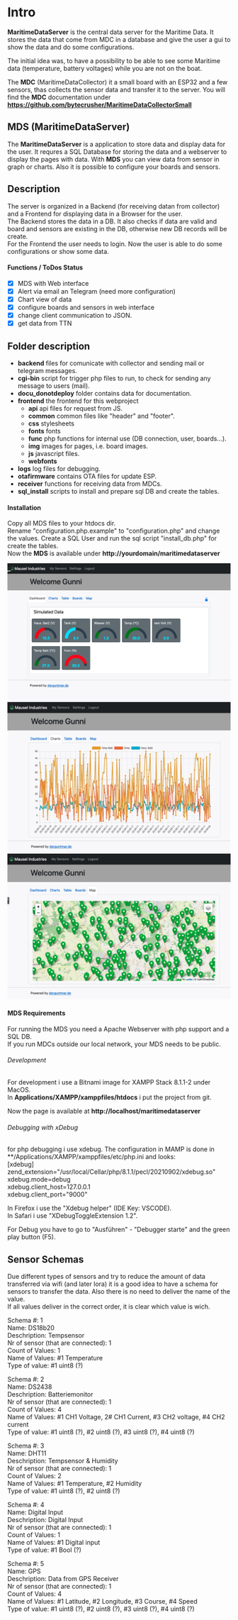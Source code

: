 # Intro
**MaritimeDataServer** is the central data server for the Maritime Data. 
It stores the data that come from MDC in a database and give the user a gui to show the data and do some configurations.

The initial idea was, to have a possibility to be able to see some Maritime data (temperature, battery voltages) while you are not on the boat.  

The **MDC** (MaritimeDataCollector) it a small board with an ESP32 and a few sensors, thas collects the sensor data and transfer it to the server.
You will find the **MDC** documentation under **https://github.com/bytecrusher/MaritimeDataCollectorSmall**

## **MDS** (MaritimeDataServer)

The **MaritimeDataServer** is a application to store data and display data for the user.
It requres a SQL Database for storing the data and a webserver to display the pages with data.
With **MDS** you can view data from sensor in graph or charts.
Also it is possible to configure your boards and sensors.

## Description
The server is organized in a Backend (for receiving datan from collector) and a Frontend for displaying data in a Browser for the user.  
The Backend stores the data in a DB. It also checks if data are valid and board and sensors are existing in the DB, otherwise new DB records will be create.  
For the Frontend the user needs to login. Now the user is able to do some configurations or show some data.

#### Functions / ToDos Status
- [x] MDS with Web interface
- [x] Alert via email an Telegram (need more configuration)
- [x] Chart view of data
- [x] configure boards and sensors in web interface
- [x] change client communication to JSON.
- [x] get data from TTN

## Folder description

- **backend** files for comunicate with collector and sending mail or telegram messages.
- **cgi-bin** script for trigger php files to run, to check for sending any message to users (mail).
- **docu_donotdeploy** folder contains data for documentation.
- **frontend** the frontend for this webproject
     - **api** api files for request from JS.
     - **common** common files like "header" and "footer".
     - **css** stylesheets
     - **fonts** fonts
     - **func** php functions for internal use (DB connection, user, boards...).
     - **img** images for pages, i.e. board images.
     - **js** javascript files.
     - **webfonts**
- **logs** log files for debugging.
- **otafirmware** contains OTA files for update ESP.
- **receiver** functions for receiving data from MDCs.
- **sql_install** scripts to install and prepare sql DB and create the tables.

#### Installation
Copy all MDS files to your htdocs dir.  
Rename "configuration.php.example" to "configuration.php" and change the values.
Create a SQL User and run the sql script "install_db.php" for create the tables.  
Now the **MDS** is available under **http://yourdomain/maritimedataserver**

![Preview Sensors](docu_donotdeploy/images/preview_sensors.jpg)
![Preview Chart](docu_donotdeploy/images/preview_chart.jpg)
![Preview Map](docu_donotdeploy/images/preview_map.jpg)

#### MDS Requirements
For running the MDS you need a Apache Webserver with php support and a SQL DB.  
If you run MDCs outside our local network, your MDS needs to be public.

###### Development
For development i use a Bitnami image for XAMPP Stack 8.1.1-2 under MacOS.  
In **Applications/XAMPP/xamppfiles/htdocs** i put the project from git.

Now the page is available at **http://localhost/maritimedataserver**

###### Debugging with xDebug
for php debugging i use xdebug.
The configuration in MAMP is done in **/Applications/XAMPP/xamppfiles/etc/php.ini and looks:  
[xdebug]  
zend_extension="/usr/local/Cellar/php/8.1.1/pecl/20210902/xdebug.so"  
xdebug.mode=debug  
xdebug.client_host=127.0.0.1  
xdebug.client_port="9000"  

In Firefox i use the "Xdebug helper" (IDE Key: VSCODE).  
In Safari i use "XDebugToggleExtension 1.2".

For Debug you have to go to "Ausführen" - "Debugger starte" and the green play button (F5).

## Sensor Schemas
Due different types of sensors and try to reduce the amount of data transferred via wifi (and later lora) it is a good idea to have a schema for sensors to transfer the data.
Also there is no need to deliver the name of the value.  
If all values deliver in the correct order, it is clear which value is wich.

Schema #: 1  
Name: DS18b20  
Deschription: Tempsensor  
Nr of sensor (that are connected): 1  
Count of Values: 1  
Name of Values: #1 Temperature  
Type of value: #1 uint8 (?)  

Schema #: 2  
Name: DS2438  
Deschription: Batteriemonitor  
Nr of sensor (that are connected): 1  
Count of Values: 4  
Name of Values: #1 CH1 Voltage, 2# CH1 Current, #3 CH2 voltage, #4 CH2 current  
Type of value: #1 uint8 (?), #2 uint8 (?), #3 uint8 (?), #4 uint8 (?)  

Schema #: 3  
Name: DHT11  
Deschription: Tempsensor & Humidity  
Nr of sensor (that are connected): 1  
Count of Values: 2  
Name of Values: #1 Temperature, #2 Humidity  
Type of value: #1 uint8 (?), #2 uint8 (?)  

Schema #: 4  
Name: Digital Input  
Deschription: Digital Input  
Nr of sensor (that are connected): 1  
Count of Values: 1  
Name of Values: #1 Digital input  
Type of value: #1 Bool (?)  

Schema #: 5  
Name: GPS  
Deschription: Data from GPS Receiver  
Nr of sensor (that are connected): 1  
Count of Values: 4  
Name of Values: #1 Latitude, #2 Longitude, #3 Course, #4 Speed  
Type of value: #1 uint8 (?), #2 uint8 (?), #3 uint8 (?), #4 uint8 (?)  
